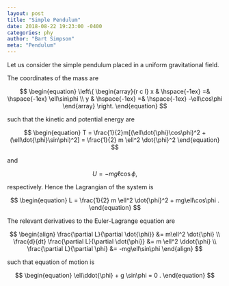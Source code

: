 ```yaml
---
layout: post
title: "Simple Pendulum"
date: 2018-08-22 19:23:00 -0400
categories: phy
author: "Bart Simpson"
meta: "Pendulum"
---
```


Let us consider the simple pendulum placed in a uniform gravitational field.

The coordinates of the mass are 

$$
\begin{equation}
   \left\{ 
   \begin{array}{r c l}
   x & \hspace{-1ex} =& \hspace{-1ex} \ell\sin\phi \\
   y & \hspace{-1ex} =& \hspace{-1ex} -\ell\cos\phi 
   \end{array} \right. 
\end{equation} 
$$

such that the kinetic and potential energy are

$$
\begin{equation}
   T = \frac{1}{2}m[(\ell\dot{\phi}\cos\phi)^2 + (\ell\dot{\phi}\sin\phi)^2] = \frac{1}{2} m \ell^2 \dot{\phi}^2
\end{equation}
$$

and 

$$
\begin{equation}
   U = -mg\ell\cos\phi , 
\end{equation} 
$$

respectively. Hence the Lagrangian of the system is 

$$
\begin{equation}
   L = \frac{1}{2} m \ell^2 \dot{\phi}^2 + mg\ell\cos\phi .
\end{equation} 
$$
	

The relevant derivatives to the Euler-Lagrange equation are

$$
\begin{align}
   \frac{\partial L}{\partial \dot{\phi}} &= m\ell^2 \dot{\phi} \\
   \frac{d}{dt} \frac{\partial L}{\partial \dot{\phi}} &= m \ell^2 \ddot{\phi} \\
   \frac{\partial L}{\partial \phi} &= -mg\ell\sin\phi 
\end{align}
$$

such that equation of motion is 

$$
\begin{equation}
   \ell\ddot{\phi} + g \sin\phi = 0 .
\end{equation} 
$$
